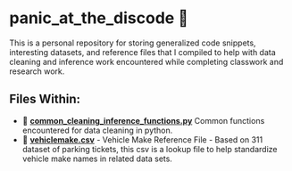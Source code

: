 # panic_at_the_discode 🎩

This is a personal repository for storing generalized code snippets, interesting datasets, and reference files that I compiled to help with data cleaning and inference work encountered while completing classwork and research work. 

## Files Within: 
- 🧹 **[common_cleaning_inference_functions.py](https://github.com/connixu/panic_at_the_discode/blob/master/common_cleaning_inference_functions.py)** Common functions encountered for data cleaning in python.  
- 🚗 **[vehiclemake.csv](https://github.com/connixu/panic_at_the_discode/blob/master/vehicle_make.csv)** - Vehicle Make Reference File - Based on 311 dataset of parking tickets, this csv is a lookup file to help standardize vehicle make names in related data sets.  